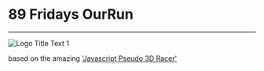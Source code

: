 # 89 Fridays OurRun
-----

![](https://github.com/RELNO/89FridaysRAcer/blob/master/images/89.jpg "Logo Title Text 1")


based on the amazing ['Javascript Pseudo 3D Racer'](http://codeincomplete.com)
